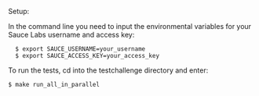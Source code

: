 
Setup:

In the command line you need to input the environmental variables for your Sauce Labs username and access key:
```
  $ export SAUCE_USERNAME=your_username
  $ export SAUCE_ACCESS_KEY=your_access_key
```

To run the tests, cd into the testchallenge directory and enter:
```
$ make run_all_in_parallel
```